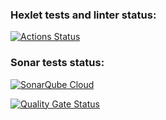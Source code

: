 ### Hexlet tests and linter status:
[![Actions Status](https://github.com/Daurova/frontend-project-44/actions/workflows/hexlet-check.yml/badge.svg)](https://github.com/Daurova/frontend-project-44/actions)

### Sonar tests status: 
[![SonarQube Cloud](https://sonarcloud.io/images/project_badges/sonarcloud-light.svg)](https://sonarcloud.io/summary/new_code?id=Daurova_frontend-project-44)

[![Quality Gate Status](https://sonarcloud.io/api/project_badges/measure?project=Daurova_frontend-project-44&metric=alert_status)](https://sonarcloud.io/summary/new_code?id=Daurova_frontend-project-44)